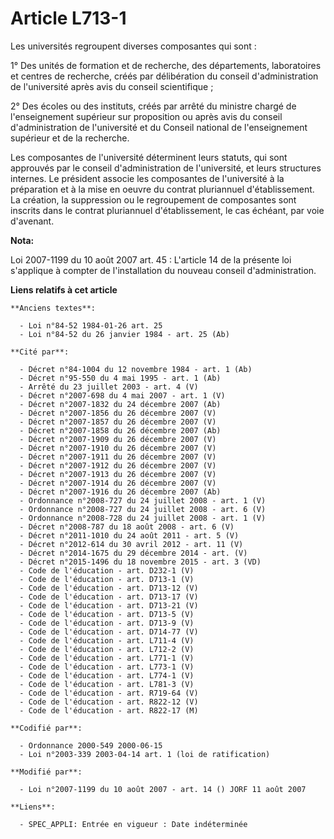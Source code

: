 # Article L713-1

Les universités regroupent diverses composantes qui sont :

1° Des unités de formation et de recherche, des départements, laboratoires et centres de recherche, créés par délibération du
conseil d'administration de l'université après avis du conseil scientifique ;

2° Des écoles ou des instituts, créés par arrêté du ministre chargé de l'enseignement supérieur sur proposition ou après avis
du conseil d'administration de l'université et du Conseil national de l'enseignement supérieur et de la recherche.

Les composantes de l'université déterminent leurs statuts, qui sont approuvés par le conseil d'administration de
l'université, et leurs structures internes. Le président associe les composantes de l'université à la préparation et à la
mise en oeuvre du contrat pluriannuel d'établissement. La création, la suppression ou le regroupement de composantes sont
inscrits dans le contrat pluriannuel d'établissement, le cas échéant, par voie d'avenant.

**Nota:**

Loi 2007-1199 du 10 août 2007 art. 45 : L'article 14 de la présente loi s'applique à compter de l'installation du nouveau
conseil d'administration.

**Liens relatifs à cet article**

	**Anciens textes**:

	  - Loi n°84-52 1984-01-26 art. 25
	  - Loi n°84-52 du 26 janvier 1984 - art. 25 (Ab)

	**Cité par**:

	  - Décret n°84-1004 du 12 novembre 1984 - art. 1 (Ab)
	  - Décret n°95-550 du 4 mai 1995 - art. 1 (Ab)
	  - Arrêté du 23 juillet 2003 - art. 4 (V)
	  - Décret n°2007-698 du 4 mai 2007 - art. 1 (V)
	  - Décret n°2007-1832 du 24 décembre 2007 (Ab)
	  - Décret n°2007-1856 du 26 décembre 2007 (V)
	  - Décret n°2007-1857 du 26 décembre 2007 (V)
	  - Décret n°2007-1858 du 26 décembre 2007 (Ab)
	  - Décret n°2007-1909 du 26 décembre 2007 (V)
	  - Décret n°2007-1910 du 26 décembre 2007 (V)
	  - Décret n°2007-1911 du 26 décembre 2007 (V)
	  - Décret n°2007-1912 du 26 décembre 2007 (V)
	  - Décret n°2007-1913 du 26 décembre 2007 (V)
	  - Décret n°2007-1914 du 26 décembre 2007 (V)
	  - Décret n°2007-1916 du 26 décembre 2007 (Ab)
	  - Ordonnance n°2008-727 du 24 juillet 2008 - art. 1 (V)
	  - Ordonnance n°2008-727 du 24 juillet 2008 - art. 6 (V)
	  - Ordonnance n°2008-728 du 24 juillet 2008 - art. 1 (V)
	  - Décret n°2008-787 du 18 août 2008 - art. 6 (V)
	  - Décret n°2011-1010 du 24 août 2011 - art. 5 (V)
	  - Décret n°2012-614 du 30 avril 2012 - art. 11 (V)
	  - Décret n°2014-1675 du 29 décembre 2014 - art. (V)
	  - Décret n°2015-1496 du 18 novembre 2015 - art. 3 (VD)
	  - Code de l'éducation - art. D232-1 (V)
	  - Code de l'éducation - art. D713-1 (V)
	  - Code de l'éducation - art. D713-12 (V)
	  - Code de l'éducation - art. D713-17 (V)
	  - Code de l'éducation - art. D713-21 (V)
	  - Code de l'éducation - art. D713-5 (V)
	  - Code de l'éducation - art. D713-9 (V)
	  - Code de l'éducation - art. D714-77 (V)
	  - Code de l'éducation - art. L711-4 (V)
	  - Code de l'éducation - art. L712-2 (V)
	  - Code de l'éducation - art. L771-1 (V)
	  - Code de l'éducation - art. L773-1 (V)
	  - Code de l'éducation - art. L774-1 (V)
	  - Code de l'éducation - art. L781-3 (V)
	  - Code de l'éducation - art. R719-64 (V)
	  - Code de l'éducation - art. R822-12 (V)
	  - Code de l'éducation - art. R822-17 (M)

	**Codifié par**:

	  - Ordonnance 2000-549 2000-06-15
	  - Loi n°2003-339 2003-04-14 art. 1 (loi de ratification)

	**Modifié par**:

	  - Loi n°2007-1199 du 10 août 2007 - art. 14 () JORF 11 août 2007

	**Liens**:

	  - SPEC_APPLI: Entrée en vigueur : Date indéterminée
